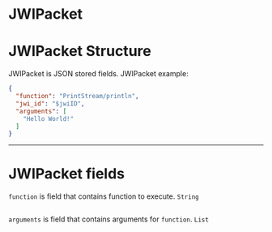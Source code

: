 # JWIPacket
JWIPacket Structure
===================
JWIPacket is JSON stored fields. 
JWIPacket example:
```json
{
  "function": "PrintStream/println", 
  "jwi_id": "$jwiID",
  "arguments": [
    "Hello World!"
  ]
}
```
------
JWIPacket fields
===================
`function` is field that contains function to execute. `String`
```sh
```
`arguments` is field that contains arguments for `function`. `List`